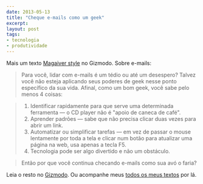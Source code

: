 ```yaml
---
date: 2013-05-13
title: "Cheque e-mails como um geek"
excerpt: 
layout: post
tags: 
- tecnologia
- produtividade
---
```


Mais um texto [Magaiver style](http://colunistas.ig.com.br/magaiver/) no Gizmodo. Sobre e-mails:

> Para você, lidar com e-mails é um tédio ou até um desespero? Talvez você não esteja aplicando seus poderes de geek nesse ponto específico da sua vida. Afinal, como um bom geek, você sabe pelo menos 4 coisas:

> 1. Identificar rapidamente para que serve uma determinada ferramenta — o CD player não é "apoio de caneca de café".
> 2. Aprender padrões — sabe que não precisa clicar duas vezes para abrir um link.
> 3. Automatizar ou simplificar tarefas — em vez de passar o mouse lentamente por toda a tela e clicar num botão para atualizar uma página na web, usa apenas a tecla F5.
> 4. Tecnologia pode ser algo divertido e não um obstáculo.

> Então por que você continua checando e-mails como sua avó o faria?

Leia o resto no [Gizmodo](http://gizmodo.uol.com.br/cheque-e-mails-como-um-geek/). Ou acompanhe meus [todos os meus textos](http://gizmodo.uol.com.br/author/eduardo-fernandes/) por lá.